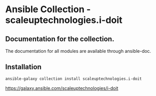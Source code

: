 # Ansible Collection - scaleuptechnologies.i-doit

## Documentation for the collection.

The documentation for all modules are available through ansible-doc.

## Installation

```
ansible-galaxy collection install scaleuptechnologies.i-doit
```

https://galaxy.ansible.com/scaleuptechnologies/i-doit
